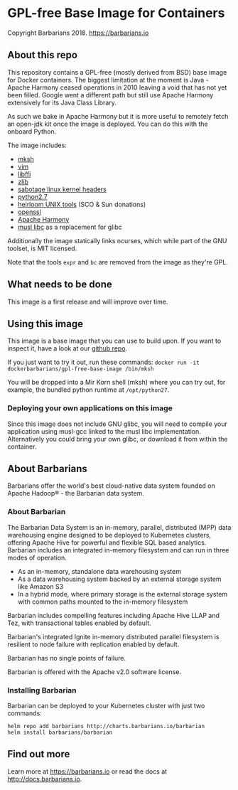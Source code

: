 # GPL-free Base Image for Containers

Copyright Barbarians 2018. https://barbarians.io

## About this repo

This repository contains a GPL-free (mostly derived from BSD) base image for Docker containers. The biggest limitation at the moment is Java - Apache Harmony ceased operations in 2010 leaving a void that has not yet been filled. Google went a different path but still use Apache Harmony extensively for its Java Class Library.

As such we bake in Apache Harmony but it is more useful to remotely fetch an open-jdk kit once the image is deployed. You can do this with the onboard Python.

The image includes:

* [mksh](http://www.mirbsd.org/mksh.htm)
* [vim](https://www.vim.org/)
* [libffi](https://sourceware.org/libffi/)
* [zlib](https://zlib.net)
* [sabotage linux kernel headers](https://github.com/sabotage-linux/kernel-headers)
* [python2.7](https://www.python.org/download/releases/2.7/)
* [heirloom UNIX tools](http://heirloom.sourceforge.net/tools.html) (SCO & Sun donations)
* [openssl](https://www.openssl.org/)
* [Apache Harmony](https://harmony.apache.org/)
* [musl libc](https://www.musl-libc.org/) as a replacement for glibc 

Additionally the image statically links ncurses, which while part of the GNU toolset, is MIT licensed.

Note that the tools ```expr``` and ```bc``` are removed from the image as they're GPL.

## What needs to be done

This image is a first release and will improve over time.

## Using this image

This image is a base image that you can use to build upon. If you want to inspect it, have a look at our [github repo](https://github.com/go-barbarians/gpl-free-basebuild).

If you just want to try it out, run these commands:
```docker run -it dockerbarbarians/gpl-free-base-image /bin/mksh```

You will be dropped into a Mir Korn shell (mksh) where you can try out, for example, the bundled python runtime at ```/opt/python27```.

### Deploying your own applications on this image

Since this image does not include GNU glibc, you will need to compile your application using musl-gcc linked to the musl libc implementation. Alternatively you could bring your own glibc, or download it from within the container.

## About Barbarians

Barbarians offer the world's best cloud-native data system founded on Apache Hadoop® - the Barbarian data system.

### About Barbarian
The Barbarian Data System is an in-memory, parallel, distributed (MPP) data warehousing engine designed to be deployed to Kubernetes clusters, offering Apache Hive for powerful and flexible SQL based analytics. Barbarian includes an integrated in-memory filesystem and can run in three modes of operation.

* As an in-memory, standalone data warehousing system
* As a data warehousing system backed by an external storage system like Amazon S3
* In a hybrid mode, where primary storage is the external storage system with common paths mounted to the in-memory filesystem

Barbarian includes compelling features including Apache Hive LLAP and Tez, with transactional tables enabled by default.

Barbarian's integrated Ignite in-memory distributed parallel filesystem is resilient to node failure with replication enabled by default.

Barbarian has no single points of failure.

Barbarian is offered with the Apache v2.0 software license.

### Installing Barbarian
Barbarian can be deployed to your Kubernetes cluster with just two commands:

```
helm repo add barbarians http://charts.barbarians.io/barbarian
helm install barbarians/barbarian
```

## Find out more
Learn more at https://barbarians.io or read the docs at http://docs.barbarians.io.

